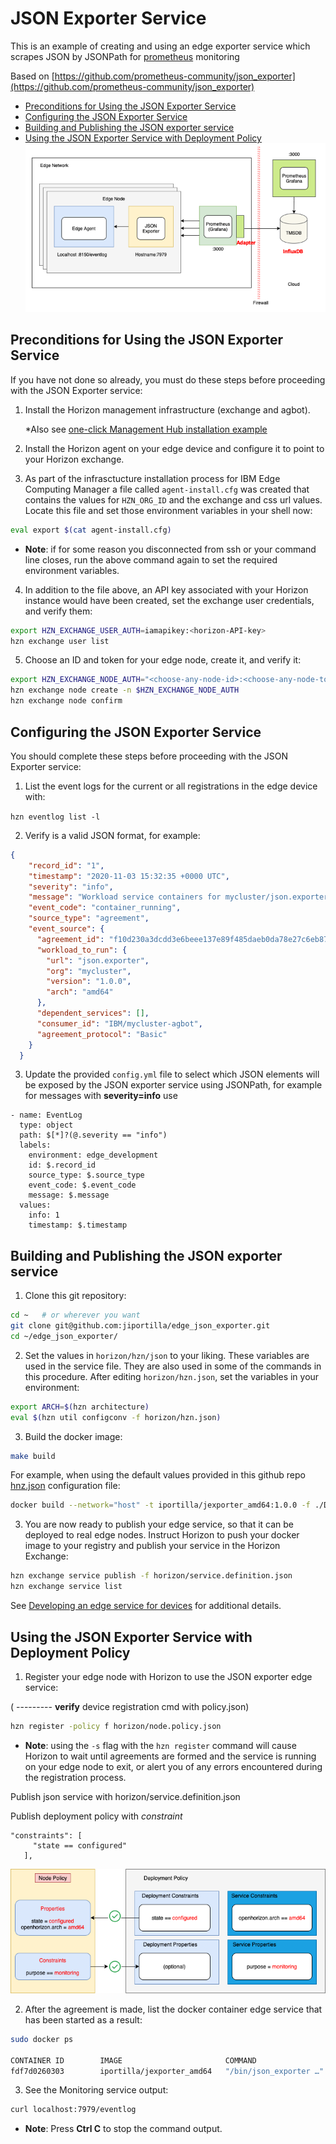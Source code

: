 # JSON Exporter Service

This is an example of creating and using an edge exporter service which scrapes JSON by JSONPath for [prometheus](https://prometheus.io/) monitoring

Based on [https://github.com/prometheus-community/json_exporter](https://github.com/prometheus-community/json_exporter)

- [Preconditions for Using the JSON Exporter Service](#preconditions)
- [Configuring the JSON Exporter Service](#configuring)
- [Building and Publishing the JSON exporter service](#building)
- [Using the JSON Exporter Service with Deployment Policy](#using-JSON-exporter)
![Prometheus architecture ](docs/prometheus-design.png)

## <a id=preconditions></a> Preconditions for Using the JSON Exporter Service

If you have not done so already, you must do these steps before proceeding with the JSON Exporter service:

1. Install the Horizon management infrastructure (exchange and agbot).

	*Also see [one-click Management Hub installation example](https://github.com/open-horizon/devops/blob/master/mgmt-hub/README.md)

2. Install the Horizon agent on your edge device and configure it to point to your Horizon exchange.

3. As part of the infrasctucture installation process for IBM Edge Computing Manager a file called `agent-install.cfg` was created that contains the values for `HZN_ORG_ID` and the exchange and css url values. Locate this file and set those environment variables in your shell now:

```bash
eval export $(cat agent-install.cfg)
```

 - **Note**: if for some reason you disconnected from ssh or your command line closes, run the above command again to set the required environment variables.

4. In addition to the file above, an API key associated with your Horizon instance would have been created, set the exchange user credentials, and verify them:

```bash
export HZN_EXCHANGE_USER_AUTH=iamapikey:<horizon-API-key>
hzn exchange user list
```

5. Choose an ID and token for your edge node, create it, and verify it:

```bash
export HZN_EXCHANGE_NODE_AUTH="<choose-any-node-id>:<choose-any-node-token>"
hzn exchange node create -n $HZN_EXCHANGE_NODE_AUTH
hzn exchange node confirm
```

## <a id=configuring></a> Configuring the JSON Exporter Service

You should complete these steps before proceeding with the JSON Exporter service:

1. List the event logs for the current or all registrations in the edge device with:

`hzn eventlog list -l`

2. Verify is a valid JSON format, for example:

```json
{
    "record_id": "1",
    "timestamp": "2020-11-03 15:32:35 +0000 UTC",
    "severity": "info",
    "message": "Workload service containers for mycluster/json.exporter are up and running.",
    "event_code": "container_running",
    "source_type": "agreement",
    "event_source": {
      "agreement_id": "f10d230a3dcdd3e6beee137e89f485daeb0da78e27c6eb87589a26b00402242c",
      "workload_to_run": {
        "url": "json.exporter",
        "org": "mycluster",
        "version": "1.0.0",
        "arch": "amd64"
      },
      "dependent_services": [],
      "consumer_id": "IBM/mycluster-agbot",
      "agreement_protocol": "Basic"
    }
  }
```

3. Update the provided `config.yml` file to select which JSON elements will be exposed by the JSON exporter service using JSONPath, for example for messages with **severity=info** use

```
- name: EventLog
  type: object
  path: $[*]?(@.severity == "info")
  labels:
    environment: edge_development
    id: $.record_id
    source_type: $.source_type
    event_code: $.event_code
    message: $.message
  values:
    info: 1
    timestamp: $.timestamp
```

## <a id=building></a>Building and Publishing the JSON exporter service

1. Clone this git repository:

```bash
cd ~   # or wherever you want
git clone git@github.com:jiportilla/edge_json_exporter.git
cd ~/edge_json_exporter/
```

2. Set the values in `horizon/hzn/json` to your liking. These variables are used in the service file. They are also used in some of the commands in this procedure. After editing `horizon/hzn.json`, set the variables in your environment:

```bash
export ARCH=$(hzn architecture)
eval $(hzn util configconv -f horizon/hzn.json)
```

3. Build the docker image:

```bash
make build
```

For example, when using the default values provided in this github repo [hnz.json](https://github.com/jiportilla/edge_json_exporter/blob/master/horizon/hzn.json) configuration file:


```bash
docker build --network="host" -t iportilla/jexporter_amd64:1.0.0 -f ./Dockerfile.amd64 .
```

3. You are now ready to publish your edge service, so that it can be deployed to real edge nodes. Instruct Horizon to push your docker image to your registry and publish your service in the Horizon Exchange:

```bash
hzn exchange service publish -f horizon/service.definition.json
hzn exchange service list
```

See [Developing an edge service for devices](https://www-03preprod.ibm.com/support/knowledgecenter/SSFKVV_4.1/devices/developing/developing.html) for additional details.

## <a id=using-JSON-exporter></a> Using the JSON Exporter Service with Deployment Policy

1. Register your edge node with Horizon to use the JSON exporter edge service:

( --------- **verify** device registration cmd with policy.json)



```bash
hzn register -policy f horizon/node.policy.json
```
 - **Note**: using the `-s` flag with the `hzn register` command will cause Horizon to wait until agreements are formed and the service is running on your edge node to exit, or alert you of any errors encountered during the registration process.

 
 Publish json service with horizon/service.definition.json
 
 
 Publish deployment policy with *constraint*
 
 ```
 "constraints": [
      "state == configured"
    ],
 ```
 
 ![Policy Example ](docs/edge-monitoring.png)

2. After the agreement is made, list the docker container edge service that has been started as a result:

``` bash
sudo docker ps

CONTAINER ID        IMAGE                       COMMAND                  CREATED             STATUS              PORTS                  NAMES
fdf7d0260303        iportilla/jexporter_amd64   "/bin/json_exporter …"   13 days ago         Up 3 minutes                               8060a586134d59c1e4e53d5eac1142475b46bd4a3e1afa675da6689ae0f8749d-json.exporter
```

3. See the Monitoring service output:

``` bash
curl localhost:7979/eventlog
```
 - **Note**: Press **Ctrl C** to stop the command output.

